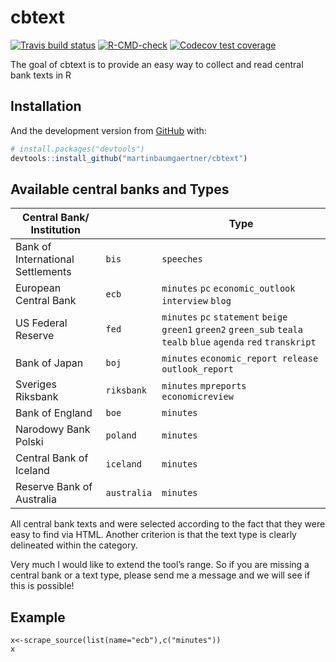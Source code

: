 
<!-- README.md is generated from README.Rmd. Please edit that file -->

# cbtext

<!-- badges: start -->

[![Travis build
status](https://travis-ci.com/martinbaumgaertner/cbtext.svg?branch=master)](https://travis-ci.com/martinbaumgaertner/cbtext)
[![R-CMD-check](https://github.com/martinbaumgaertner/cbtext/workflows/R-CMD-check/badge.svg)](https://github.com/martinbaumgaertner/cbtext/actions)
[![Codecov test
coverage](https://codecov.io/gh/martinbaumgaertner/cbtext/branch/master/graph/badge.svg)](https://codecov.io/gh/martinbaumgaertner/cbtext?branch=master)

<!-- badges: end -->

The goal of cbtext is to provide an easy way to collect and read central
bank texts in R

## Installation

And the development version from [GitHub](https://github.com/) with:

``` r
# install.packages("devtools")
devtools::install_github("martinbaumgaertner/cbtext")
```

## Available central banks and Types

| Central Bank/ Institution         |             | Type                                                                                                                |
|-----------------------------------|-------------|---------------------------------------------------------------------------------------------------------------------|
| Bank of International Settlements | `bis`       | `speeches`                                                                                                          |
| European Central Bank             | `ecb`       | `minutes` `pc` `economic_outlook` `interview` `blog`                                                                |
| US Federal Reserve                | `fed`       | `minutes` `pc` `statement` `beige` `green1` `green2` `green_sub` `teala` `tealb` `blue` `agenda` `red` `transkript` |
| Bank of Japan                     | `boj`       | `minutes` `economic_report release` `outlook_report`                                                                |
| Sveriges Riksbank                 | `riksbank`  | `minutes` `mpreports` `economicreview`                                                                              |
| Bank of England                   | `boe`       | `minutes`                                                                                                           |
| Narodowy Bank Polski              | `poland`    | `minutes`                                                                                                           |
| Central Bank of Iceland           | `iceland`   | `minutes`                                                                                                           |
| Reserve Bank of Australia         | `australia` | `minutes`                                                                                                           |

All central bank texts and were selected according to the fact that they
were easy to find via HTML. Another criterion is that the text type is
clearly delineated within the category.

Very much I would like to extend the tool’s range. So if you are missing
a central bank or a text type, please send me a message and we will see
if this is possible!

## Example

``` {library(cbtext)}
x<-scrape_source(list(name="ecb"),c("minutes"))
x
```
